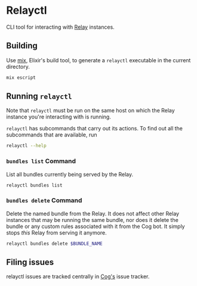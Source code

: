 # Relayctl

CLI tool for interacting with [Relay](https://github.com/operable/relay) instances.

## Building

Use [mix](http://elixir-lang.org/getting-started/mix-otp/introduction-to-mix.html), Elixir's build tool, to generate a `relayctl` executable in the current directory.

```sh
mix escript
```

## Running `relayctl`

Note that `relayctl` must be run on the same host on which the Relay instance you're interacting with is running.

`relayctl` has subcommands that carry out its actions. To find out all the subcommands that are available, run

```sh
relayctl --help
```

### `bundles list` Command

List all bundles currently being served by the Relay.
```sh
relayctl bundles list
```
### `bundles delete` Command

Delete the named bundle from the Relay. It does not affect other Relay instances that may be running the same bundle, nor does it delete the bundle or any custom rules associated with it from the Cog bot. It simply stops _this_ Relay from serving it anymore.

```sh
relayctl bundles delete $BUNDLE_NAME
```

## Filing issues

relayctl issues are tracked centrally in [Cog's](https://github.com/operable/cog/issues) issue tracker.

